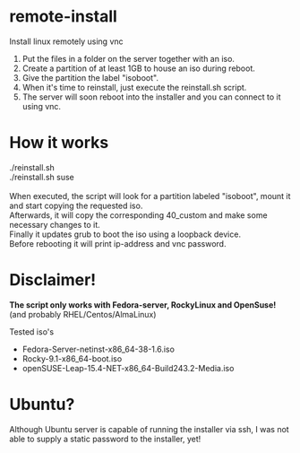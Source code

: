 # remote-install
Install linux remotely using vnc

1. Put the files in a folder on the server together with an iso.
2. Create a partition of at least 1GB to house an iso during reboot.
3. Give the partition the label "isoboot".
4. When it's time to reinstall, just execute the reinstall.sh script.
5. The server will soon reboot into the installer and you can connect to it using vnc.

# How it works
./reinstall.sh<br />
./reinstall.sh suse<br /><br />
When executed, the script will look for a partition labeled "isoboot", mount it and
start copying the requested iso.<br />Afterwards, it will copy the corresponding 40_custom
and make some necessary changes to it.<br />
Finally it updates grub to boot the iso using a loopback device.<br />
Before rebooting it will print ip-address and vnc password.

# Disclaimer!
**The script only works with Fedora-server, RockyLinux and OpenSuse!** (and probably RHEL/Centos/AlmaLinux)

Tested iso's
  - Fedora-Server-netinst-x86_64-38-1.6.iso
  - Rocky-9.1-x86_64-boot.iso
  - openSUSE-Leap-15.4-NET-x86_64-Build243.2-Media.iso

# Ubuntu?
Although Ubuntu server is capable of running the installer via ssh,
I was not able to supply a static password to the installer, yet!
